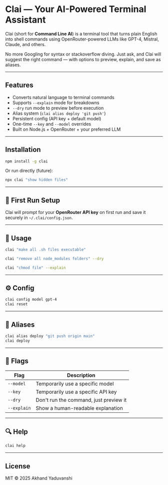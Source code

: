 # Clai — Your AI-Powered Terminal Assistant

Clai (short for **Command Line AI**) is a terminal tool that turns plain English into shell commands using OpenRouter-powered LLMs like GPT-4, Mistral, Claude, and others.

No more Googling for syntax or stackoverflow diving. Just ask, and Clai will suggest the right command — with options to preview, explain, and save as aliases.

---

## Features

- Converts natural language to terminal commands
- Supports `--explain` mode for breakdowns
- `--dry` run mode to preview before execution
- Alias system (`clai alias deploy 'git push'`)
- Persistent config (API key + default model)
- One-time `--key` and `--model` overrides
- Built on Node.js + OpenRouter + your preferred LLM

---

## Installation

```bash
npm install -g clai
```

Or run directly (future):
```bash
npx clai "show hidden files"
```

---

## 🔑 First Run Setup

Clai will prompt for your **OpenRouter API key** on first run and save it securely in `~/.clai/config.json`.

---

## 🧠 Usage

```bash
clai "make all .sh files executable"
```

```bash
clai "remove all node_modules folders" --dry
```

```bash
clai "chmod file" --explain
```

---

## ⚙️ Config

```bash
clai config model gpt-4
clai reset
```

---

## 🔁 Aliases

```bash
clai alias deploy "git push origin main"
clai deploy
```

---

## 🧪 Flags

| Flag         | Description                              |
|--------------|------------------------------------------|
| `--model`    | Temporarily use a specific model         |
| `--key`      | Temporarily use a specific API key       |
| `--dry`      | Don't run the command, just preview it   |
| `--explain`  | Show a human-readable explanation        |

---

## 🔍 Help

```bash
clai help
```

---

##  License

MIT © 2025 Akhand Yaduvanshi


